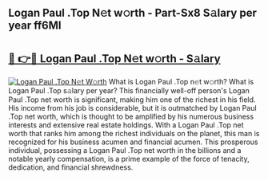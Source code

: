 ## Logan Paul .Top N𝚎t w𝚘rth - Part-Sx8 S𝚊lary per year ff6MI

# <h2><a href="http://gc0uub.nevu.top/?p=Logan+Paul+.Top">🔗 👉🔴 Logan Paul .Top N𝚎t w𝚘rth - S𝚊lary</a></h2>

[![Logan Paul .Top N𝚎t W𝚘rth](https://i.imgur.com/Oavwk0R.jpeg)](http://gc0uub.nevu.top/?p=Logan+Paul+.Top)
What is Logan Paul .Top n𝚎t w𝚘rth? What is Logan Paul .Top s𝚊lary per year?
This financially well-off person's Logan Paul .Top net worth is significant, making him one of the richest in his field. His income from his job is considerable, but it is outmatched by Logan Paul .Top net worth, which is thought to be amplified by his numerous business interests and extensive real estate holdings. With a Logan Paul .Top net worth that ranks him among the richest individuals on the planet, this man is recognized for his business acumen and financial acumen. This prosperous individual, possessing a Logan Paul .Top net worth in the billions and a notable yearly compensation, is a prime example of the force of tenacity, dedication, and financial shrewdness.
